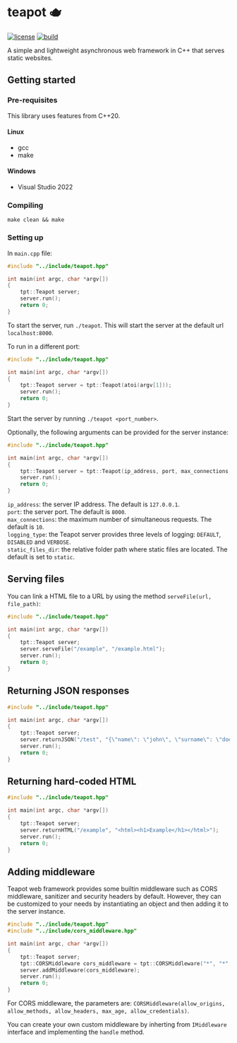 # teapot 🫖

[![license](https://img.shields.io/badge/license-GPL-green)](https://raw.githubusercontent.com/araujo88/teapot/main/LICENSE)
[![build](https://github.com/araujo88/teapot/actions/workflows/build.yml/badge.svg?branch=main)](https://github.com/araujo88/teapot/actions/workflows/build.yml)

A simple and lightweight asynchronous web framework in C++ that serves static websites.

## Getting started

### Pre-requisites

This library uses features from C++20.

#### Linux

- gcc
- make

#### Windows

- Visual Studio 2022

### Compiling

`make clean && make`

### Setting up

In `main.cpp` file:

```cpp
#include "../include/teapot.hpp"

int main(int argc, char *argv[])
{
    tpt::Teapot server;
    server.run();
    return 0;
}
```

To start the server, run `./teapot`. This will start the server at the default url `localhost:8000`.

To run in a different port:

```cpp
#include "../include/teapot.hpp"

int main(int argc, char *argv[])
{
    tpt::Teapot server = tpt::Teapot(atoi(argv[1]));
    server.run();
    return 0;
}

```

Start the server by running `./teapot <port_number>`.

Optionally, the following arguments can be provided for the server instance:

```cpp
#include "../include/teapot.hpp"

int main(int argc, char *argv[])
{
    tpt::Teapot server = tpt::Teapot(ip_address, port, max_connections, logging_type, static_files_dir);
    server.run();
    return 0;
}

```

`ip_address`: the server IP address. The default is `127.0.0.1`. <br>
`port`: the server port. The default is `8000`. <br>
`max_connections`: the maximum number of simultaneous requests. The default is `10`. <br>
`logging_type`: the Teapot server provides three levels of logging: `DEFAULT`, `DISABLED` and `VERBOSE`. <br>
`static_files_dir`: the relative folder path where static files are located. The default is set to `static`. <br>

## Serving files

You can link a HTML file to a URL by using the method `serveFile(url, file_path)`:

```cpp
#include "../include/teapot.hpp"

int main(int argc, char *argv[])
{
    tpt::Teapot server;
    server.serveFile("/example", "/example.html");
    server.run();
    return 0;
}
```

## Returning JSON responses

```cpp
#include "../include/teapot.hpp"

int main(int argc, char *argv[])
{
    tpt::Teapot server;
    server.returnJSON("/test", "{\"name\": \"john\", \"surname\": \"doe\"}");
    server.run();
    return 0;
}
```

## Returning hard-coded HTML

```cpp
#include "../include/teapot.hpp"

int main(int argc, char *argv[])
{
    tpt::Teapot server;
    server.returnHTML("/example", "<html><h1>Example</h1></html>");
    server.run();
    return 0;
}
```

## Adding middleware

Teapot web framework provides some builtin middleware such as CORS middleware, sanitizer and security headers by default. However, they can be customized to your needs by instantiating an object and then adding it to the server instance.

```cpp
#include "../include/teapot.hpp"
#include "../include/cors_middleware.hpp"

int main(int argc, char *argv[])
{
    tpt::Teapot server;
    tpt::CORSMiddleware cors_middleware = tpt::CORSMiddleware("*", "*", "*", 86400, true);
    server.addMiddleware(cors_middleware);
    server.run();
    return 0;
}
```

For CORS middleware, the parameters are: `CORSMiddleware(allow_origins, allow_methods, allow_headers, max_age, allow_credentials)`.

You can create your own custom middleware by inherting from `IMiddleware` interface and implementing the `handle` method.
